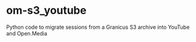 # om-s3_youtube
Python code to migrate sessions from a Granicus S3 archive into YouTube and Open.Media
